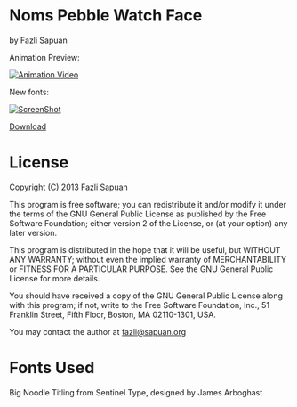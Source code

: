 # Noms Pebble Watch Face
by Fazli Sapuan

Animation Preview:

[![Animation Video](http://i.imgur.com/3HpHOF2.png)](http://youtu.be/1eEoC9VkqDo)

New fonts:

[![ScreenShot](http://i.imgur.com/uTbNOzm.png)](http://imgur.com/uTbNOzm)

[Download](http://d.pr/f/oqEl)

# License

Copyright (C) 2013  Fazli Sapuan

This program is free software; you can redistribute it and/or
modify it under the terms of the GNU General Public License
as published by the Free Software Foundation; either version 2
of the License, or (at your option) any later version.

This program is distributed in the hope that it will be useful,
but WITHOUT ANY WARRANTY; without even the implied warranty of
MERCHANTABILITY or FITNESS FOR A PARTICULAR PURPOSE.  See the
GNU General Public License for more details.

You should have received a copy of the GNU General Public License
along with this program; if not, write to the Free Software
Foundation, Inc., 51 Franklin Street, Fifth Floor, Boston, MA  02110-1301, USA.

You may contact the author at fazli@sapuan.org

# Fonts Used

Big Noodle Titling from Sentinel Type, designed by James Arboghast